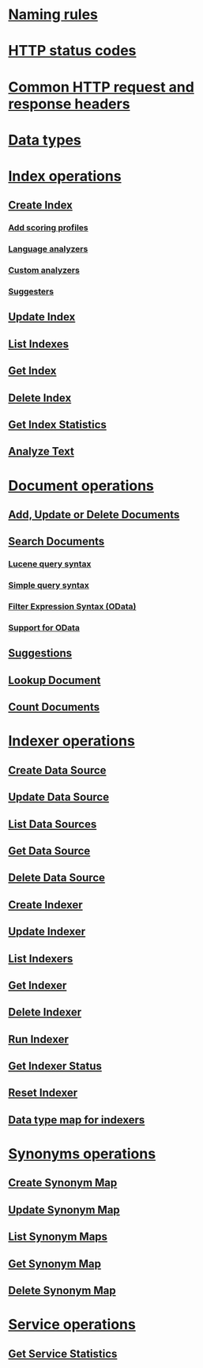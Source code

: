 # [Naming rules](naming-rules.md)
# [HTTP status codes](http-status-codes.md)
# [Common HTTP request and response headers](common-http-request-and-response-headers-used-in-azure-search.md)
# [Data types](supported-data-types.md)
# [Index operations](index-operations.md)
## [Create Index](create-index.md)
### [Add scoring profiles](add-scoring-profiles-to-a-search-index.md)
### [Language analyzers](language-support.md)
### [Custom analyzers](custom-analyzers-in-azure-search.md)
### [Suggesters](suggesters.md)
## [Update Index](update-index.md)
## [List Indexes](list-indexes.md)
## [Get Index](get-index.md)
## [Delete Index](delete-index.md)
## [Get Index Statistics](get-index-statistics.md)
## [Analyze Text](test-analyzer.md)
# [Document operations](document-operations.md)
## [Add, Update or Delete Documents](addupdate-or-delete-documents.md)
## [Search Documents](search-documents.md)
### [Lucene query syntax](lucene-query-syntax-in-azure-search.md)
### [Simple query syntax](simple-query-syntax-in-azure-search.md)
### [Filter Expression Syntax (OData)](odata-expression-syntax-for-azure-search.md)
### [Support for OData](support-for-odata.md)
## [Suggestions](suggestions.md)
## [Lookup Document](lookup-document.md)
## [Count Documents](count-documents.md)
# [Indexer operations](indexer-operations.md)
## [Create Data Source](create-data-source.md)
## [Update Data Source](update-data-source.md)
## [List Data Sources](list-data-sources.md)
## [Get Data Source](get-data-source.md)
## [Delete Data Source](delete-data-source.md)
## [Create Indexer](create-indexer.md)
## [Update Indexer](update-indexer.md)
## [List Indexers](list-indexers.md)
## [Get Indexer](get-indexer.md)
## [Delete Indexer](delete-indexer.md)
## [Run Indexer](run-indexer.md)
## [Get Indexer Status](get-indexer-status.md)
## [Reset Indexer ](reset-indexer.md)
## [Data type map for indexers](data-type-map-for-indexers-in-azure-search.md)
# [Synonyms operations](synonym-map-operations.md)
## [Create Synonym Map](create-synonym-map.md)
## [Update Synonym Map](update-synonym-map.md)
## [List Synonym Maps](list-synonym-maps.md)
## [Get Synonym Map](get-synonym-map.md)
## [Delete Synonym Map](delete-synonym-map.md)
# [Service operations](service-operations.md)
## [Get Service Statistics](get-service-statistics.md)